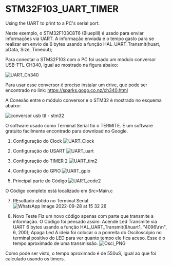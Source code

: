 # STM32F103_UART_TIMER
Using the UART to print to a PC's serial port.

Neste exemplo, o STM32F103C8T6 (Bluepill) é usado para enviar informações via UART.
A informação enviada é o tempo gasto para se realizar em envio de 6 bytes usando a função HAL_UART_Transmit(huart, pData, Size, Timeout);

Para conectar o STM32F103 com o PC foi usado um módulo conversor USB-TTL CH340, igual ao mostrado na figura abaixo:

![UART_Ch340](https://user-images.githubusercontent.com/114233216/192904439-a17834ad-36cb-405e-8c37-ce8bd758f2d1.jpg)

Para usar esse conversor é preciso instalar um drive, que pode ser encontrado no link: https://sparks.gogo.co.nz/ch340.html

A Conexão entre o módulo conversor e o STM32 é mostrado no esquema abaixo:

![conversor usb ttl - stm32](https://user-images.githubusercontent.com/114233216/192904499-e98ba9db-8d90-4cb8-bec3-49f3a030ca9f.png)


O software usado como Terminal Serial foi o TERMITE. É um software gratuito facilmente encontrado para download no Google.

1. Configuração do Clock
![UART_Clock](https://user-images.githubusercontent.com/114233216/192904809-abc366b4-120f-45dc-aaf0-a52b7cdfe089.png)


3. Configuração do USART
![UART_uart](https://user-images.githubusercontent.com/114233216/192904823-b12a101c-0452-4ff7-8bb3-850682ba80e0.png)

4. Configuração do TIMER 2
![UART_tim2](https://user-images.githubusercontent.com/114233216/192904863-be20f6c0-f491-40b2-92b8-bd1ababe0be0.png)


5. Configuração do GPIO
![UART_gpio](https://user-images.githubusercontent.com/114233216/192904830-b7fb151b-4dd7-4b0d-8de1-5be55bed48dc.png)


6. Principal parte do Código
![UART_code2](https://user-images.githubusercontent.com/114233216/192904898-d26d5ceb-5a60-4793-ae3e-5ca14a7e374c.png)

O Código completo está localizado em Src>Main.c

7. REsultado obtido no Terminal Serial
![WhatsApp Image 2022-09-28 at 15 32 26](https://user-images.githubusercontent.com/114233216/192905146-e4b0d435-630d-4a74-964d-00c4729ece07.jpeg)

8. Novo Teste
Fiz um novo código apenas com parte que transmite a informação. O Código foi pensado assim:
  Acende Led
  Transmite via UART 6 bytes usando a função HAL_UART_Transmit(&huart1, "4096\r\n", 6, 200);
  Apaga Led
A ideia foi colocar o a ponreita do Osciloscópio no terminal positivo do LED para ver quanto tempo ele fica aceso.
Esse é o tempo aproximado de uma transmissão.
![Osci_PNG](https://user-images.githubusercontent.com/114233216/192912991-21e0af64-a10a-45c0-a8c1-c47224eb0d9e.png)

Como pode ser visto, o tempo aproximado é de 550uS, igual ao que foi calculado usando os timers.


